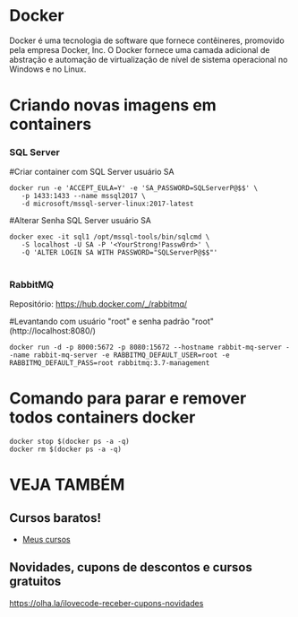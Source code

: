 # Docker
Docker é uma tecnologia de software que fornece contêineres, promovido pela empresa Docker, Inc. O Docker fornece uma camada adicional de abstração e automação de virtualização de nível de sistema operacional no Windows e no Linux.

# Criando novas imagens em containers

### SQL Server 

#Criar container com SQL Server usuário SA
```
docker run -e 'ACCEPT_EULA=Y' -e 'SA_PASSWORD=SQLServerP@$$' \
   -p 1433:1433 --name mssql2017 \
   -d microsoft/mssql-server-linux:2017-latest
```
#Alterar Senha SQL Server usuário SA

```
docker exec -it sql1 /opt/mssql-tools/bin/sqlcmd \
   -S localhost -U SA -P '<YourStrong!Passw0rd>' \
   -Q 'ALTER LOGIN SA WITH PASSWORD="SQLServerP@$$"'
```
#

### RabbitMQ
Repositório: https://hub.docker.com/_/rabbitmq/

#Levantando com usuário "root" e senha padrão "root" (http://localhost:8080/)

```
docker run -d -p 8000:5672 -p 8080:15672 --hostname rabbit-mq-server --name rabbit-mq-server -e RABBITMQ_DEFAULT_USER=root -e RABBITMQ_DEFAULT_PASS=root rabbitmq:3.7-management
```

# Comando para parar e remover todos containers docker

```
docker stop $(docker ps -a -q)
docker rm $(docker ps -a -q)
```


# VEJA TAMBÉM
## Cursos baratos!
- [Meus cursos](https://olha.la/udemy)

## Novidades, cupons de descontos e cursos gratuitos
https://olha.la/ilovecode-receber-cupons-novidades

